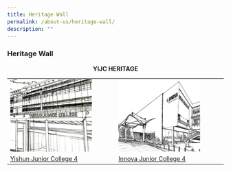 ```yaml
---
title: Heritage Wall
permalink: /about-us/heritage-wall/
description: ""
---
```

### **Heritage Wall**

<center><b>YIJC HERITAGE</b></center>

<table>
	<tr>
		<td>
			<a href="/about-us/heritage-wall/yishun-jc/"><img style="width:80%" src="/images/heritagewall1.jpg"></a>
		</td>
		<td>
			<a href="/about-us/heritage-wall/innova-jc/"><img style="width:80%" src="/images/heritagewall2.jpg"></a>
		</td>
	</tr>
  <tr>
		<td>
			<a href="/about-us/heritage-wall/yishun-jc/">Yishun Junior College 4</a>
		</td>
		<td>
			<a href="/about-us/heritage-wall/innova-jc/">Innova Junior College 4</a>
		</td>
	</tr>
</table>